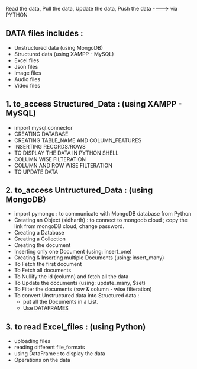Read the data, Pull the data, Update the data, Push the data ----> via PYTHON                                                    

## DATA files includes :                                                                                        
* Unstructured data (using MongoDB)                                                       
* Structured data (using XAMPP - MySQL)                                                                                   
* Excel files                                                                                               
* Json files                                                                                                        
* Image files                                                                                                              
* Audio files                                                                                                               
* Video files                                                                                                      


## 1. to_access Structured_Data : (using XAMPP - MySQL) 

* import mysql.connector
* CREATING DATABASE
* CREATING TABLE_NAME AND COLUMN_FEATURES
* INSERTING RECORDS/ROWS
* TO DISPLAY THE DATA IN PYTHON SHELL
* COLUMN WISE FILTERATION
* COLUMN AND ROW WISE FILTERATION
* TO UPDATE DATA

## 2. to_access Untructured_Data : (using MongoDB)

* import pymongo : to communicate with MongoDB database from Python
* Creating an Object (sidharth) : to connect to mongodb cloud ; copy the link from mongoDB cloud, change password.
* Creating a Database 
* Creating a Collection
* Creating the document
* Inserting only one Document (using: insert_one) 
* Creating & Inserting multiple Documents (using: insert_many) 
* To Fetch the first document
* To Fetch all documents
* To Nullify the id (column) and fetch all the data 
* To Update the documents (using: update_many, $set)
* To Filter the documents (row & column - wise filteration)
* To convert Unstructured data into Structured data :
    - put all the Documents in a List.
    - Use DATAFRAMES

## 3. to read Excel_files : (using Python)

* uploading files
* reading different file_formats
* using DataFrame : to display the data
* Operations on the data
